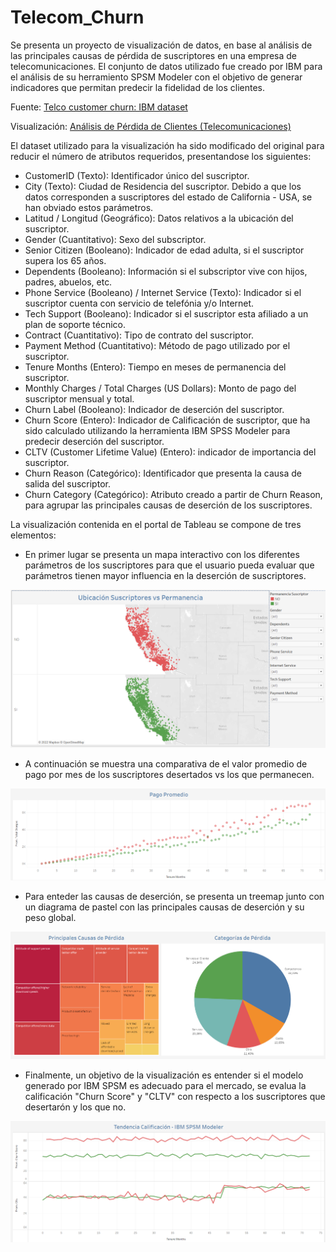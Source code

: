 # Telecom_Churn

Se presenta un proyecto de visualización de datos, en base al análisis de las principales causas de pérdida de suscriptores en una empresa de telecomunicaciones. El conjunto de datos utilizado fue creado por IBM para el análisis de su herramiento SPSM Modeler con el objetivo de generar indicadores que permitan predecir la fidelidad de los clientes. 


Fuente: [Telco customer churn: IBM dataset](https://www.kaggle.com/yeanzc/telco-customer-churn-ibm-dataset)

Visualización: [Análisis de Pérdida de Clientes (Telecomunicaciones)](https://public.tableau.com/app/profile/jonathan.zambrano/viz/Anlisis_Clientes_Perdidos/Anlisis_Prdida?publish=yes)

El dataset utilizado para la visualización ha sido modificado del original para reducir el número de atributos requeridos, presentandose los siguientes:

- CustomerID (Texto): Identificador único del suscriptor.
- City (Texto): Ciudad de Residencia del suscriptor. Debido a que los datos corresponden a suscriptores del estado de California - USA, se han obviado estos parámetros.
- Latitud / Longitud (Geográfico): Datos relativos a la ubicación del suscriptor.
- Gender (Cuantitativo): Sexo del subscriptor.
- Senior Citizen (Booleano): Indicador de edad adulta, si el suscriptor supera los 65 años.
- Dependents (Booleano): Información si el subscriptor vive con hijos, padres, abuelos, etc.
- Phone Service (Booleano) / Internet Service (Texto): Indicador si el suscriptor cuenta con servicio de telefónia y/o Internet.
- Tech Support (Booleano): Indicador si el suscriptor esta afiliado a un plan de soporte técnico.
- Contract (Cuantitativo): Tipo de contrato del suscriptor.
- Payment Method (Cuantitativo): Método de pago utilizado por el suscriptor.
- Tenure Months (Entero): Tiempo en meses de permanencia del suscriptor. 
- Monthly Charges / Total Charges (US Dollars): Monto de pago del suscriptor mensual y total.
- Churn Label (Booleano): Indicador de deserción del suscriptor.
- Churn Score (Entero): Indicador de Calificación de suscriptor, que ha sido calculado utilizando la herramienta IBM SPSS Modeler para predecir deserción del suscriptor. 
- CLTV (Customer Lifetime Value) (Entero): indicador de importancia del suscriptor.
- Churn Reason (Categórico): Identificador que presenta la causa de salida del suscriptor.
- Churn Category (Categórico): Atributo creado a partir de Churn Reason, para agrupar las principales causas de deserción de los suscriptores.

La visualización contenida en el portal de Tableau se compone de tres elementos:

- En primer lugar se presenta un mapa interactivo con los diferentes parámetros de los suscriptores para que el usuario pueda evaluar que parámetros tienen mayor influencia en la deserción de suscriptores.

![Ubicación Suscriptores vs Permanencia](image/Ubicacion_Suscriptores.png)

- A continuación se muestra una comparativa de el valor promedio de pago por mes  de los suscriptores desertados vs los que permanecen.

![Pago Promedio](image/Pago_Promedio.png)

- Para enteder las causas de deserción, se presenta un treemap junto con un diagrama de pastel con las principales causas de deserción y su peso global.

![Pago Promedio](image/Causas_Perdida.png)

- Finalmente, un objetivo de la visualización es entender si el modelo generado por IBM SPSM es adecuado para el mercado, se evalua la calificación "Churn Score" y "CLTV" con respecto a los suscriptores que desertarón y los que no.

![Pago Promedio](image/Tendencia_Clasificacion.png)
